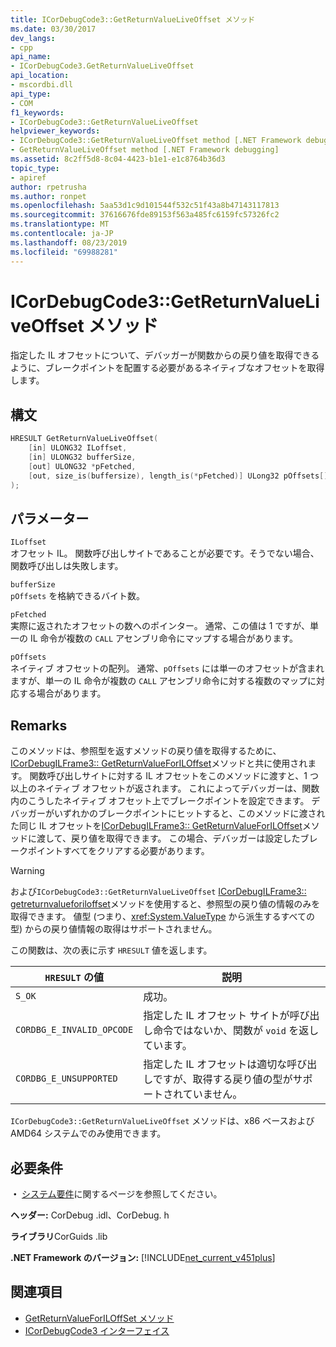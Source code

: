 ```yaml
---
title: ICorDebugCode3::GetReturnValueLiveOffset メソッド
ms.date: 03/30/2017
dev_langs:
- cpp
api_name:
- ICorDebugCode3.GetReturnValueLiveOffset
api_location:
- mscordbi.dll
api_type:
- COM
f1_keywords:
- ICorDebugCode3::GetReturnValueLiveOffset
helpviewer_keywords:
- ICorDebugCode3::GetReturnValueLiveOffset method [.NET Framework debugging]
- GetReturnValueLiveOffset method [.NET Framework debugging]
ms.assetid: 8c2ff5d8-8c04-4423-b1e1-e1c8764b36d3
topic_type:
- apiref
author: rpetrusha
ms.author: ronpet
ms.openlocfilehash: 5aa53d1c9d101544f532c51f43a8b47143117813
ms.sourcegitcommit: 37616676fde89153f563a485fc6159fc57326fc2
ms.translationtype: MT
ms.contentlocale: ja-JP
ms.lasthandoff: 08/23/2019
ms.locfileid: "69988281"
---
```

# <a name="icordebugcode3getreturnvalueliveoffset-method"></a>ICorDebugCode3::GetReturnValueLiveOffset メソッド
指定した IL オフセットについて、デバッガーが関数からの戻り値を取得できるように、ブレークポイントを配置する必要があるネイティブなオフセットを取得します。  
  
## <a name="syntax"></a>構文  
  
```cpp
HRESULT GetReturnValueLiveOffset(  
    [in] ULONG32 ILoffset,  
    [in] ULONG32 bufferSize,   
    [out] ULONG32 *pFetched,   
    [out, size_is(buffersize), length_is(*pFetched)] ULong32 pOffsets[]  
);  
```  
  
## <a name="parameters"></a>パラメーター  
 `ILoffset`  
 オフセット IL。 関数呼び出しサイトであることが必要です。そうでない場合、関数呼び出しは失敗します。  
  
 `bufferSize`  
 `pOffsets` を格納できるバイト数。  
  
 `pFetched`  
 実際に返されたオフセットの数へのポインター。 通常、この値は 1 ですが、単一の IL 命令が複数の `CALL` アセンブリ命令にマップする場合があります。  
  
 `pOffsets`  
 ネイティブ オフセットの配列。 通常、`pOffsets` には単一のオフセットが含まれますが、単一の IL 命令が複数の `CALL` アセンブリ命令に対する複数のマップに対応する場合があります。  
  
## <a name="remarks"></a>Remarks  
 このメソッドは、参照型を返すメソッドの戻り値を取得するために、 [ICorDebugILFrame3:: GetReturnValueForILOffset](../../../../docs/framework/unmanaged-api/debugging/icordebugilframe3-getreturnvalueforiloffset-method.md)メソッドと共に使用されます。 関数呼び出しサイトに対する IL オフセットをこのメソッドに渡すと、1 つ以上のネイティブ オフセットが返されます。 これによってデバッガーは、関数内のこうしたネイティブ オフセット上でブレークポイントを設定できます。 デバッガーがいずれかのブレークポイントにヒットすると、このメソッドに渡された同じ IL オフセットを[ICorDebugILFrame3:: GetReturnValueForILOffset](../../../../docs/framework/unmanaged-api/debugging/icordebugilframe3-getreturnvalueforiloffset-method.md)メソッドに渡して、戻り値を取得できます。 この場合、デバッガーは設定したブレークポイントすべてをクリアする必要があります。  
  
> [!WARNING]
> および`ICorDebugCode3::GetReturnValueLiveOffset` [ICorDebugILFrame3:: getreturnvalueforiloffset](../../../../docs/framework/unmanaged-api/debugging/icordebugilframe3-getreturnvalueforiloffset-method.md)メソッドを使用すると、参照型の戻り値の情報のみを取得できます。 値型 (つまり、<xref:System.ValueType> から派生するすべての型) からの戻り値情報の取得はサポートされません。  
  
 この関数は、次の表に示す `HRESULT` 値を返します。  
  
|`HRESULT` の値|説明|  
|---------------------|-----------------|  
|`S_OK`|成功。|  
|`CORDBG_E_INVALID_OPCODE`|指定した IL オフセット サイトが呼び出し命令ではないか、関数が `void` を返しています。|  
|`CORDBG_E_UNSUPPORTED`|指定した IL オフセットは適切な呼び出しですが、取得する戻り値の型がサポートされていません。|  
  
 `ICorDebugCode3::GetReturnValueLiveOffset` メソッドは、x86 ベースおよび AMD64 システムでのみ使用できます。  
  
## <a name="requirements"></a>必要条件  
 **・** [システム要件](../../../../docs/framework/get-started/system-requirements.md)に関するページを参照してください。  
  
 **ヘッダー:** CorDebug .idl、CorDebug. h  
  
 **ライブラリ**CorGuids .lib  
  
 **.NET Framework のバージョン:** [!INCLUDE[net_current_v451plus](../../../../includes/net-current-v451plus-md.md)]  
  
## <a name="see-also"></a>関連項目

- [GetReturnValueForILOffSet メソッド](../../../../docs/framework/unmanaged-api/debugging/icordebugilframe3-getreturnvalueforiloffset-method.md)
- [ICorDebugCode3 インターフェイス](../../../../docs/framework/unmanaged-api/debugging/icordebugcode3-interface.md)
